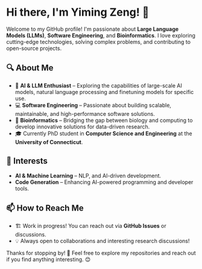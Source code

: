 # Hi there, I'm Yiming Zeng! 👋

Welcome to my GitHub profile! I'm passionate about **Large Language Models (LLMs)**, **Software Engineering**, and **Bioinformatics**. I love exploring cutting-edge technologies, solving complex problems, and contributing to open-source projects.

## 🔍 About Me
- 🚀 **AI & LLM Enthusiast** – Exploring the capabilities of large-scale AI models, natural language processing and finetuning models for specific use.
- 💻 **Software Engineering** – Passionate about building scalable, maintainable, and high-performance software solutions.
- 🧬 **Bioinformatics** – Bridging the gap between biology and computing to develop innovative solutions for data-driven research.
- 🎓 Currently PhD student in **Computer Science and Engineering** at the **University of Connecticut**.

## 📌 Interests
- **AI & Machine Learning** – NLP, and AI-driven development.
- **Code Generation** – Enhancing AI-powered programming and developer tools.

## 📫 How to Reach Me
- 🏗️ Work in progress! You can reach out via **GitHub Issues** or discussions.
- 💡 Always open to collaborations and interesting research discussions!

Thanks for stopping by! 🚀 Feel free to explore my repositories and reach out if you find anything interesting. 😊

